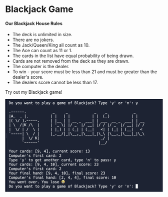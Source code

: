 # Blackjack Game

#### Our Blackjack House Rules ###
- The deck is unlimited in size.
- There are no jokers.
- The Jack/Queen/King all count as 10.
- The Ace can count as 11 or 1.
- The cards in the list have equal probability of being drawn.
- Cards are not removed from the deck as they are drawn.
- The computer is the dealer.
- To win - your score must be less than 21 and must be greater than the dealer's score.
- The dealers score cannot be less than 17.
  
Try out my Blackjack game!
<p align="center">
  <img src="https://github.com/w-diana/100_days_Python_Challenge/blob/main/Day_11%20-%20Blackjack/screenshot.jpg" width="700">
</p>
